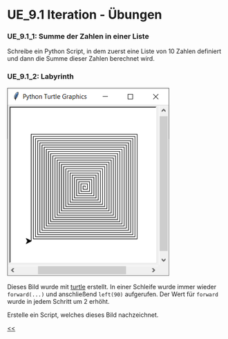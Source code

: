 # UE_9.1 Iteration - Übungen

### UE_9.1_1: Summe der Zahlen in einer Liste

Schreibe ein Python Script, 
in dem zuerst eine Liste von 10 Zahlen definiert 
und dann die Summe dieser Zahlen berechnet wird.

### UE_9.1_2: Labyrinth

![TurtleGrafikLabyrinth.png](../img/9.1/TurtleGrafikLabyrinth.png)

Dieses Bild wurde mit [turtle](../skriptum/6.0_turtle.md) erstellt.
In einer Schleife wurde immer wieder `forward(...)` 
und anschließend `left(90)` aufgerufen.
Der Wert für `forward` wurde in jedem Schritt um 2 erhöht.

Erstelle ein Script, welches dieses Bild nachzeichnet.

[<<](../skriptum/9.1_Iteration.md)